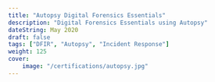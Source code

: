 ```yaml
---
title: "Autopsy Digital Forensics Essentials"
description: "Digital Forensics Essentials using Autopsy"
dateString: May 2020
draft: false
tags: ["DFIR", "Autopsy", "Incident Response"]
weight: 125
cover:
    image: "/certifications/autopsy.jpg"
---
```



